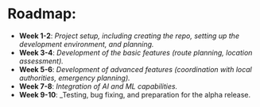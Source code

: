 # Roadmap:

<!--
Intial Roadmap
Date: 2023-07-20
Auth: Kylo Parisher (cywf)
-->

* **Week 1-2**: _Project setup, including creating the repo, setting up the development environment, and planning._
* **Week 3-4**: _Development of the basic features (route planning, location assessment)._
* **Week 5-6**: _Development of advanced features (coordination with local authorities, emergency planning)._
* **Week 7-8**: _Integration of AI and ML capabilities._
* **Week 9-10**: _Testing, bug fixing, and preparation for the alpha release.

<!--
// Todo

- We need to prioritize area fam (area familiarization), streamlining the process for our teams. We want to figure out if there is a way to utilize AI to componsate for the lack of area fam. If we implement this right with FortiPath, theoretically we would be able to drop teams and assets in unfamiliar areas and still have mission success.  
-->
